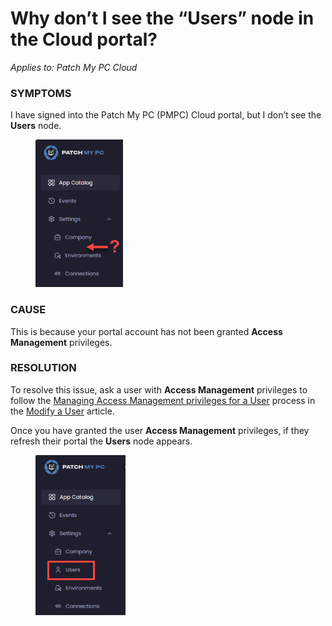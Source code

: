 # Why don’t I see the “Users” node in the Cloud portal?

_Applies to: Patch My PC Cloud_

### SYMPTOMS

I have signed into the Patch My PC (PMPC) Cloud portal, but I don’t see the **Users** node.

<figure><img src="/_images/gitbook/image%20%281422%29.png" alt="No “Users” menu"><figcaption></figcaption></figure>

### CAUSE

This is because your portal account has not been granted **Access Management** privileges.

### RESOLUTION

To resolve this issue, ask a user with **Access Management** privileges to follow the [Managing Access Management privileges for a User](../../cloud-administration/manage-cloud-users/modify-a-cloud-user.md#managing-access-management-privileges-for-a-user) process in the [Modify a User](../../cloud-administration/manage-cloud-users/modify-a-cloud-user.md) article.

Once you have granted the user **Access Management** privileges, if they refresh their portal the **Users** node appears.

<figure><img src="/_images/gitbook/image%20%281423%29.png" alt="“Users” menu now visible"><figcaption></figcaption></figure>
